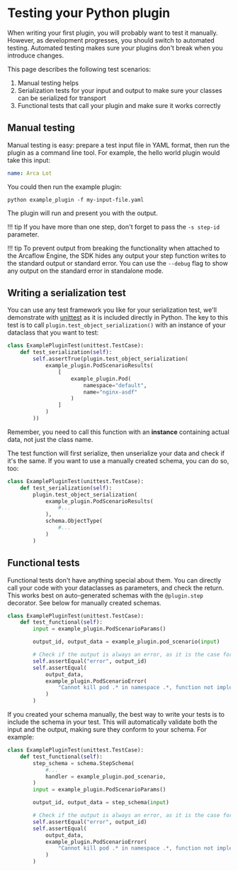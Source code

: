 # Testing your Python plugin

When writing your first plugin, you will probably want to test it manually. However, as development progresses, you should switch to automated testing. Automated testing makes sure your plugins don't break when you introduce changes.

This page describes the following test scenarios:

1. Manual testing helps 
2. Serialization tests for your input and output to make sure your classes can be serialized for transport
3. Functional tests that call your plugin and make sure it works correctly

## Manual testing

Manual testing is easy: prepare a test input file in YAML format, then run the plugin as a command line tool. For example, the hello world plugin would take this input:

```yaml
name: Arca Lot
```

You could then run the example plugin:

```
python example_plugin -f my-input-file.yaml
```

The plugin will run and present you with the output.

!!! tip 
    If you have more than one step, don't forget to pass the `-s step-id` parameter.

!!! tip
    To prevent output from breaking the functionality when attached to the Arcaflow Engine, the SDK hides any output your step function writes to the standard output or standard error. You can use the `--debug` flag to show any output on the standard error in standalone mode.


## Writing a serialization test

You can use any test framework you like for your serialization test, we'll demonstrate with [unittest](https://docs.python.org/3/library/unittest.html) as it is included directly in Python. The key to this test is to call `plugin.test_object_serialization()` with an instance of your dataclass that you want to test:

```python
class ExamplePluginTest(unittest.TestCase):
    def test_serialization(self):
        self.assertTrue(plugin.test_object_serialization(
            example_plugin.PodScenarioResults(
                [
                    example_plugin.Pod(
                        namespace="default",
                        name="nginx-asdf"
                    )
                ]
            )
        ))
```

Remember, you need to call this function with an **instance** containing actual data, not just the class name.

The test function will first serialize, then unserialize your data and check if it's the same. If you want to use a manually created schema, you can do so, too:


```python
class ExamplePluginTest(unittest.TestCase):
    def test_serialization(self):
        plugin.test_object_serialization(
            example_plugin.PodScenarioResults(
                #...
            ),
            schema.ObjectType(
                #...
            )
        )
```

## Functional tests

Functional tests don't have anything special about them. You can directly call your code with your dataclasses as parameters, and check the return. This works best on auto-generated schemas with the `@plugin.step` decorator. See below for manually created schemas.

```python
class ExamplePluginTest(unittest.TestCase):
    def test_functional(self):
        input = example_plugin.PodScenarioParams()

        output_id, output_data = example_plugin.pod_scenario(input)

        # Check if the output is always an error, as it is the case for the example plugin.
        self.assertEqual("error", output_id)
        self.assertEqual(
            output_data,
            example_plugin.PodScenarioError(
                "Cannot kill pod .* in namespace .*, function not implemented"
            )
        )
```

If you created your schema manually, the best way to write your tests is to include the schema in your test. This will automatically validate both the input and the output, making sure they conform to your schema. For example:

```python
class ExamplePluginTest(unittest.TestCase):
    def test_functional(self):
        step_schema = schema.StepSchema(
            #...
            handler = example_plugin.pod_scenario,
        )
        input = example_plugin.PodScenarioParams()

        output_id, output_data = step_schema(input)

        # Check if the output is always an error, as it is the case for the example plugin.
        self.assertEqual("error", output_id)
        self.assertEqual(
            output_data,
            example_plugin.PodScenarioError(
                "Cannot kill pod .* in namespace .*, function not implemented"
            )
        )
```
